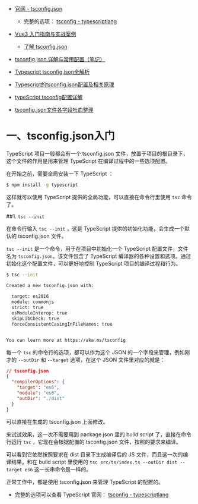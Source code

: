 * [官网 - tsconfig.json](https://www.tslang.cn/docs/handbook/tsconfig-json.html)
    * 完整的选项： [tsconfig - typescriptlang](https://www.typescriptlang.org/tsconfig/)

* [Vue3 入门指南与实战案例](https://vue3.chengpeiquan.com/)
    * [了解 tsconfig.json](https://vue3.chengpeiquan.com/typescript.html#%E4%BA%86%E8%A7%A3-tsconfig-json)
* [tsconfig.json 详解与常用配置（笔记）](https://juejin.cn/post/7153615781321703438)
* [ Typescript tsconfig.json全解析](https://lq782655835.github.io/blogs/project/ts-tsconfig.html)
* [Typescript的tsconfig.json配置及相关原理](https://blog.csdn.net/Aria_Miazzy/article/details/131639072)
* [typeScript tsconfig配置详解](https://juejin.cn/post/6844904093568221191)
* [tsconfig.json文件各字段吐血整理](https://juejin.cn/post/6999153827668557837)



# 一、tsconfig.json入门

TypeScript 项目一般都会有一个 tsconfig.json 文件，放置于项目的根目录下，这个文件的作用是用来管理 TypeScript 在编译过程中的一些选项配置。

在开始之前，需要全局安装一下 TypeScript ：

```sh
$ npm install -g typescript
```

这样就可以使用 TypeScript 提供的全局功能，可以直接在命令行里使用 `tsc` 命令了。



##1. `tsc --init`

在命令行输入 `tsc --init` ，这是 TypeScript 提供的初始化功能，会生成一个默认的 tsconfig.json 文件。

`tsc --init` 是一个命令，用于在项目中初始化一个 TypeScript 配置文件，文件名为 `tsconfig.json`。该文件包含了 TypeScript 编译器的各种设置和选项。通过初始化这个配置文件，可以更好地控制 TypeScript 项目的编译过程和行为。

```sh
$ tsc --init

Created a new tsconfig.json with:
                                                                             TS
  target: es2016
  module: commonjs
  strict: true
  esModuleInterop: true
  skipLibCheck: true
  forceConsistentCasingInFileNames: true


You can learn more at https://aka.ms/tsconfig
```



每一个 `tsc` 的命令行的选项，都可以作为这个 JSON 的一个字段来管理，例如刚才的 `--outDir` 和 `--target` 选项，在这个 JSON 文件里对应的就是：

```json
// tsconfig.json
{
  "compilerOptions": {
    "target": "es6",
    "module": "es6",
    "outDir": "./dist"
  }
}
```

可以直接在生成的 tsconfig.json 上面修改。

来试试效果，这一次不需要用到 package.json 里的 build script 了，直接在命令行运行 `tsc` ，它现在会根据配置的 tsconfig.json 文件，按照的要求来编译。

可以看到它依然按照要求在 dist 目录下生成编译后的 JS 文件，而且这一次的编译结果，和在 build script 里使用的 `tsc src/ts/index.ts --outDir dist --target es6` 这一长串命令是一样的。

正常工作中，都是使用 tsconfig.json 来管理 TypeScript 的配置的。

* 完整的选项可以查看 TypeScript 官网： [tsconfig - typescriptlang](https://www.typescriptlang.org/tsconfig/)













